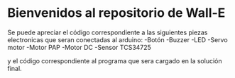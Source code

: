 # Bienvenidos al repositorio de Wall-E

Se puede apreciar el código correspondiente a las siguientes piezas electronicas que seran conectadas al arduino:
-Botón
-Buzzer
-LED
-Servo motor
-Motor PAP
-Motor DC
-Sensor TCS34725

y el código correspondiente al programa que sera cargado en la solución final.
